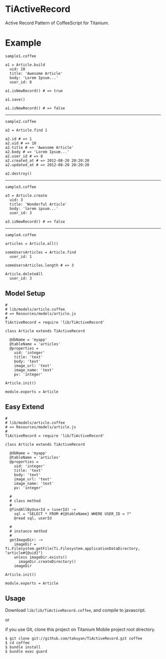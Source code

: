 # TiActiveRecord

Active Record Pattern of CoffeeScript for Titanium.

# Example

`sample1.coffee`

    a1 = Article.build
      uid: 10
      title: 'Awesome Article'
      body: 'Lorem Ipsum...'
      user_id: 8

    a1.isNewRecord() # => true

    a1.save()

    a1.isNewRecord() # => false

***

`sample2.coffee`

    a2 = Article.find 1

    a2.id # => 1
    a2.uid # => 10
    a2.title # => 'Awesome Article'
    a2.body # => 'Lorem Ipsum...'
    a2.user_id # => 8
    a2.created_at # => 2012-08-20 20:20:20
    a2.updated_at # => 2012-08-20 20:20:20

    a2.destroy()

***

`sample3.coffee`

    a3 = Article.create
      uid: 3
      title: 'Wonderful Article'
      body: 'lorem ipsum...'
      user_id: 3

    a3.isNewRecord() # => false

***

`sample4.coffee`

    articles = Article.all()

    someUsersArticles = Article.find
      user_id: 1

    someUsersArticles.length # => 3

    Article.deleteAll
      user_id: 3

## Model Setup

    #
    # lib/models/article.coffee
    # => Resources/models/article.js
    #
    TiActiveRecord = require 'lib/TiActiveRecord'

    class Article extends TiActiveRecord

      @dbName = 'myapp'
      @tableName = 'articles'
      @properties =
        uid: 'integer'
        title: 'text'
        body: 'text'
        image_url: 'text'
        image_name: 'text'
        pv: 'integer'

    Article.init()

    module.exports = Article

## Easy Extend

    #
    # lib/models/article.coffee
    # => Resources/models/article.js
    #
    TiActiveRecord = require 'lib/TiActiveRecord'

    class Article extends TiActiveRecord

      @dbName = 'myapp'
      @tableName = 'articles'
      @properties =
        uid: 'integer'
        title: 'text'
        body: 'text'
        image_url: 'text'
        image_name: 'text'
        pv: 'integer'

      #
      # class method
      #
      @findAllByUserId = (userId) ->
        sql = "SELECT * FROM #{@tableName} WHERE USER_ID = ?"
        @read sql, userId

      #
      # instance method
      #
      getImageDir: ->
        imageDir = Ti.Filesystem.getFile(Ti.Filesystem.applicationDataDirectory, "article#{@uid}")
        unless imageDir.exists()
          imageDir.createDirectory()
        imageDir

    Article.init()

    module.exports = Article

## Usage

Download `lib/lib/TiActiveRecord.coffee`,  and compile to javascript.

or

if you use Git, clone this project on Titanium Mobile project root directory.

    $ git clone git://github.com/takuyan/TiActiveRecord.git coffee
    $ cd coffee
    $ bundle install
    $ bundle exec guard


